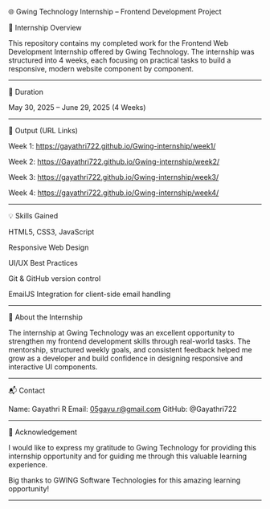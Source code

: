 🌐 Gwing Technology Internship – Frontend Development Project

📝 Internship Overview

This repository contains my completed work for the Frontend Web Development Internship offered by Gwing Technology. The internship was structured into 4 weeks, each focusing on practical tasks to build a responsive, modern website component by component.


---

📅 Duration

May 30, 2025 – June 29, 2025 (4 Weeks)


---



🔗 Output (URL Links)

Week 1: https://gayathri722.github.io/Gwing-internship/week1/

Week 2: https://Gayathri722.github.io/Gwing-internship/week2/

Week 3: https://gayathri722.github.io/Gwing-internship/week3/

Week 4: https://gayathri722.github.io/Gwing-internship/week4/


---

💡 Skills Gained

HTML5, CSS3, JavaScript

Responsive Web Design

UI/UX Best Practices

Git & GitHub version control

EmailJS Integration for client-side email handling


---

🌟 About the Internship

The internship at Gwing Technology was an excellent opportunity to strengthen my frontend development skills through real-world tasks. The mentorship, structured weekly goals, and consistent feedback helped me grow as a developer and build confidence in designing responsive and interactive UI components.


---

📬 Contact

Name: Gayathri R
Email: 05gayu.r@gmail.com
GitHub: @Gayathri722


---

📌 Acknowledgement

I would like to express my gratitude to Gwing Technology for providing this internship opportunity and for guiding me through this valuable learning experience.

Big thanks to GWING Software Technologies for this amazing learning opportunity!


---
